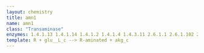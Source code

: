 ```yaml
---
layout: chemistry
title: amn1
name: amn1
class: "Transaminase"
enzymes: 1.4.1.13 1.4.1.14 1.4.1.2 1.4.1.4 1.4.3.11 2.6.1.1 2.6.1.102 2.6.1.103 2.6.1.104 2.6.1.107 2.6.1.11 2.6.1.111 2.6.1.120 2.6.1.122 2.6.1.17 2.6.1.19 2.6.1.2 2.6.1.27 2.6.1.3 2.6.1.33 2.6.1.34 2.6.1.36 2.6.1.38 2.6.1.39 2.6.1.4 2.6.1.42 2.6.1.48 2.6.1.5 2.6.1.52 2.6.1.55 2.6.1.59 2.6.1.6 2.6.1.72 2.6.1.76 2.6.1.79 2.6.1.8 2.6.1.81 2.6.1.82 2.6.1.83 2.6.1.87 2.6.1.89 2.6.1.9 2.6.1.90 2.6.1.92 2.6.1.93 2.6.1.98 4.2.1.168
template: R + glu__L_c --> R-aminated + akg_c 
---
```

 
